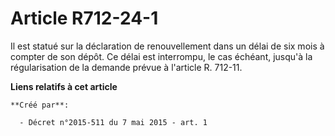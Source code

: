# Article R712-24-1

Il est statué sur la déclaration de renouvellement dans un délai de six mois à compter de son dépôt. Ce délai est interrompu,
le cas échéant, jusqu'à la régularisation de la demande prévue à l'article R. 712-11.

**Liens relatifs à cet article**

	**Créé par**:

	  - Décret n°2015-511 du 7 mai 2015 - art. 1
